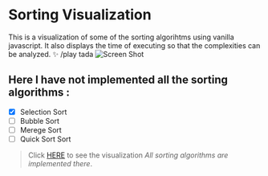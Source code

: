 # Sorting Visualization
This is a visualization of some of the sorting algorihtms using vanilla javascript. It also displays the time of executing so that the complexities can be analyzed. :sparkles: 
/play tada
![Screen Shot](./imag/ss.JPG)
## Here I have not implemented all the sorting algorithms :
- [x] Selection Sort
- [ ] Bubble Sort
- [ ] Merege Sort
- [ ] Quick Sort Sort

> Click [HERE](https://souptik2001.github.io/sort.html) to see the visualization *All sorting algorithms are implemented there*. 
